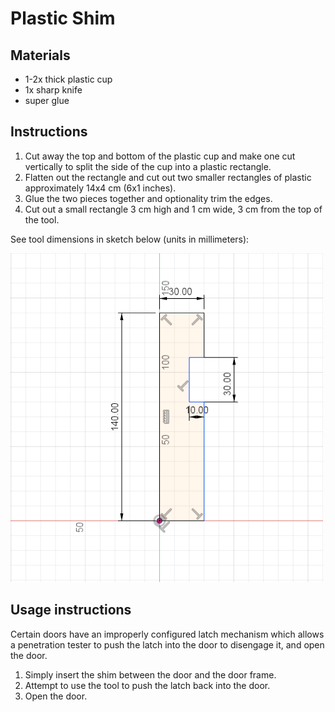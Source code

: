 # Plastic Shim

## Materials

- 1-2x thick plastic cup
- 1x sharp knife
- super glue

## Instructions

1. Cut away the top and bottom of the plastic cup and make one cut vertically to split the side of the cup into a plastic rectangle.
2. Flatten out the rectangle and cut out two smaller rectangles of plastic approximately 14x4 cm (6x1 inches).
3. Glue the two pieces together and optionality trim the edges.
4. Cut out a small rectangle 3 cm high and 1 cm wide, 3 cm from the top of the tool.

See tool dimensions in sketch below (units in millimeters):

![](plastic-shim-dimensions.png) 

## Usage instructions

Certain doors have an improperly configured latch mechanism which allows a penetration tester to push the latch into the door to disengage it, and open the door. 


1. Simply insert the shim between the door and the door frame.
2. Attempt to use the tool to push the latch back into the door.
3. Open the door.